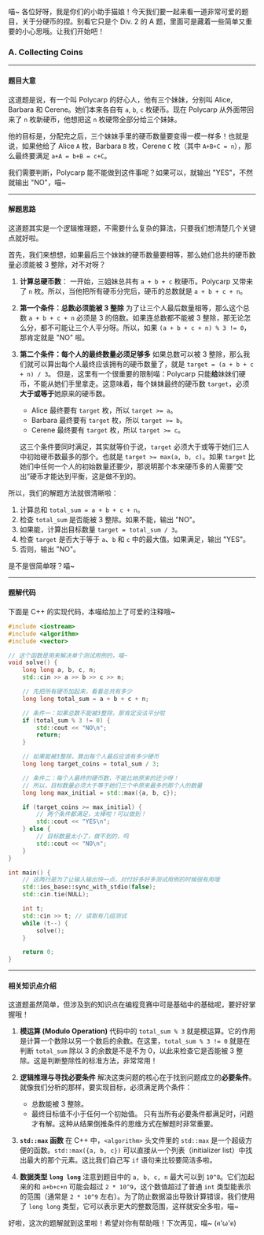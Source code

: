 喵~ 各位好呀，我是你们的小助手猫娘！今天我们要一起来看一道非常可爱的题目，关于分硬币的捏。别看它只是个 Div. 2 的 A 题，里面可是藏着一些简单又重要的小心思哦。让我们开始吧！

### A. Collecting Coins

---

#### 题目大意

这道题是说，有一个叫 Polycarp 的好心人，他有三个妹妹，分别叫 Alice, Barbara 和 Cerene。她们本来各自有 `a`, `b`, `c` 枚硬币。现在 Polycarp 从外面带回来了 `n` 枚新硬币，他想把这 `n` 枚硬幣全部分给三个妹妹。

他的目标是，分配完之后，三个妹妹手里的硬币数量要变得一模一样多！也就是说，如果他给了 Alice `A` 枚，Barbara `B` 枚，Cerene `C` 枚（其中 `A+B+C = n`），那么最终要满足 `a+A = b+B = c+C`。

我们需要判断，Polycarp 能不能做到这件事呢？如果可以，就输出 "YES"，不然就输出 "NO"，喵~

---

#### 解题思路

这道题其实是一个逻辑推理题，不需要什么复杂的算法，只要我们想清楚几个关键点就好啦。

首先，我们来想想，如果最后三个妹妹的硬币数量要相等，那么她们总共的硬币数量必须能被 3 整除，对不对呀？

1.  **计算总硬币数**：
    一开始，三姐妹总共有 `a + b + c` 枚硬币。Polycarp 又带来了 `n` 枚。所以，当他把所有硬币分完后，硬币的总数就是 `a + b + c + n`。

2.  **第一个条件：总数必须能被 3 整除**
    为了让三个人最后数量相等，那么这个总数 `a + b + c + n` 必须是 3 的倍数。如果连总数都不能被 3 整除，那无论怎么分，都不可能让三个人平分呀。所以，如果 `(a + b + c + n) % 3 != 0`，那肯定就是 "NO" 啦。

3.  **第二个条件：每个人的最终数量必须足够多**
    如果总数可以被 3 整除，那么我们就可以算出每个人最终应该拥有的硬币数量了，就是 `target = (a + b + c + n) / 3`。
    但是，这里有一个很重要的限制喵：Polycarp 只能**给**妹妹们硬币，不能从她们手里拿走。这意味着，每个妹妹最终的硬币数 `target`，必须**大于或等于**她原来的硬币数。
    *   Alice 最终要有 `target` 枚，所以 `target >= a`。
    *   Barbara 最终要有 `target` 枚，所以 `target >= b`。
    *   Cerene 最终要有 `target` 枚，所以 `target >= c`。
    
    这三个条件要同时满足，其实就等价于说，`target` 必须大于或等于她们三人中初始硬币数最多的那个。也就是 `target >= max(a, b, c)`。如果 `target` 比她们中任何一个人的初始数量还要少，那说明那个本来硬币多的人需要“交出”硬币才能达到平衡，这是做不到的。

所以，我们的解题方法就很清晰啦：
1.  计算总和 `total_sum = a + b + c + n`。
2.  检查 `total_sum` 是否能被 3 整除。如果不能，输出 "NO"。
3.  如果能，计算出目标数量 `target = total_sum / 3`。
4.  检查 `target` 是否大于等于 `a`、`b` 和 `c` 中的最大值。如果满足，输出 "YES"。
5.  否则，输出 "NO"。

是不是很简单呀？喵~

---

#### 题解代码

下面是 C++ 的实现代码，本喵给加上了可爱的注释哦~

```cpp
#include <iostream>
#include <algorithm>
#include <vector>

// 这个函数是用来解决单个测试用例的，喵~
void solve() {
    long long a, b, c, n;
    std::cin >> a >> b >> c >> n;

    // 先把所有硬币加起来，看看总共有多少
    long long total_sum = a + b + c + n;

    // 条件一：如果总数不能被3整除，那肯定没法平分啦
    if (total_sum % 3 != 0) {
        std::cout << "NO\n";
        return;
    }

    // 如果能被3整除，算出每个人最后应该有多少硬币
    long long target_coins = total_sum / 3;

    // 条件二：每个人最终的硬币数，不能比她原来的还少呀！
    // 所以，目标数量必须大于等于她们三个中原来最多的那个人的数量
    long long max_initial = std::max({a, b, c});

    if (target_coins >= max_initial) {
        // 两个条件都满足，太棒啦！可以做到！
        std::cout << "YES\n";
    } else {
        // 目标数量太小了，做不到的，呜
        std::cout << "NO\n";
    }
}

int main() {
    // 这两行是为了让输入输出快一点，对付好多好多测试用例的时候很有用哦
    std::ios_base::sync_with_stdio(false);
    std::cin.tie(NULL);

    int t;
    std::cin >> t; // 读取有几组测试
    while (t--) {
        solve();
    }

    return 0;
}
```

---

#### 相关知识点介绍

这道题虽然简单，但涉及到的知识点在编程竞赛中可是基础中的基础呢，要好好掌握哦！

1.  **模运算 (Modulo Operation)**
    代码中的 `total_sum % 3` 就是模运算。它的作用是计算一个数除以另一个数后的余数。在这里，`total_sum % 3 != 0` 就是在判断 `total_sum` 除以 3 的余数是不是不为 0，以此来检查它是否能被 3 整除。这是判断整除性的标准方法，非常常用！

2.  **逻辑推理与寻找必要条件**
    解决这类问题的核心在于找到问题成立的**必要条件**。就像我们分析的那样，要实现目标，必须满足两个条件：
    *   总数能被 3 整除。
    *   最终目标值不小于任何一个初始值。
    只有当所有必要条件都满足时，问题才有解。这种从结果倒推条件的思维方式在解题时非常重要。

3.  **`std::max` 函数**
    在 C++ 中，`<algorithm>` 头文件里的 `std::max` 是一个超级方便的函数。`std::max({a, b, c})` 可以直接从一个列表（initializer list）中找出最大的那个元素。这比我们自己写 `if` 语句来比较要简洁多啦。

4.  **数据类型 `long long`**
    注意到题目中的 `a, b, c, n` 最大可以到 `10^8`。它们加起来的和 `a+b+c+n` 可能会超过 `2 * 10^9`，这个数值超过了普通 `int` 类型能表示的范围（通常是 `2 * 10^9` 左右）。为了防止数据溢出导致计算错误，我们使用了 `long long` 类型，它可以表示更大的整数范围，这样就安全多啦，喵~

好啦，这次的题解就到这里啦！希望对你有帮助哦！下次再见，喵~ (ฅ'ω'ฅ)